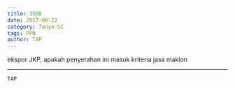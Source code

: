 ```yaml
---
title: 3508
date: 2017-06-22
category: Tanya-SC
tags: PPN
author: TAP
---
```


ekspor JKP, apakah penyerahan ini masuk kriteria jasa maklon

---



`TAP`
